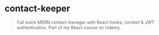 # contact-keeper

> Full stack MERN contact manager with React hooks, context & JWT authentication. Part of my React course on Udemy.
